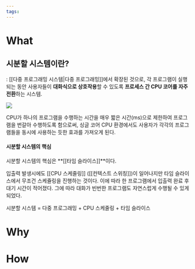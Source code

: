 ```yaml
---
tags:
---
```



# What
## 시분할 시스템이란?

: [[다중 프로그래밍 시스템|다중 프로그래밍]]에서 확장된 것으로, 각 프로그램이 실행되는 동안 사용자들이 **대화식으로 상호작용**할 수 있도록 **프로세스 간 CPU 코어를 자주 전환**하는 시스템.

![](https://blog.kakaocdn.net/dn/QQF4V/btstX65TM5f/feAy0F33umITSKH68MgI3k/img.png)


CPU가 하나의 프로그램을 수행하는 시간을 매우 짧은 시간(ms)으로 제한하여 프로그램을 번갈아 수행하도록 함으로써, 싱글 코어 CPU 환경에서도 사용자가 각각의 프로그램들을 동시에 사용하는 듯한 효과를 가져오게 된다.  

#### 시분할 시스템의 핵심

시분할 시스템의 핵심은 **[[타임 슬라이스]]**이다.

입출력 발생시에도 [[CPU 스케줄링]] ([[컨텍스트 스위칭]])이 일어나지만 타임 슬라이스에서 무조건 스케쥴링을 진행하는 것이다. 이에 따라 한 프로그램에서 입출력 완료 후 대기 시간이 적어졌다. 그에 따라 대화가 빈번한 프로그램도 자연스럽게 수행될 수 있게 되었다.

시분할 시스템 = 다중 프로그래밍 + CPU 스케줄링 + 타임 슬라이스

# Why


# How